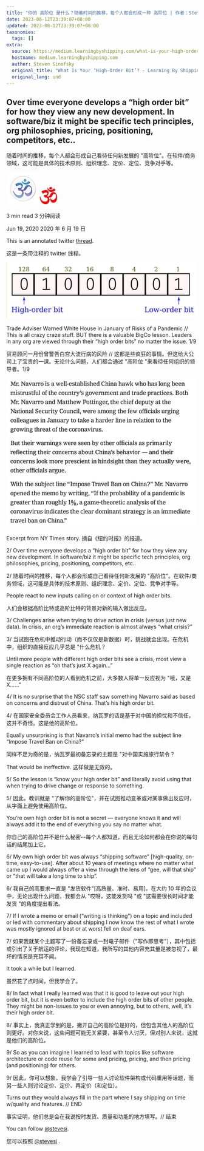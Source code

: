 ```yaml
---
title: "你的 高阶位 是什么？随着时间的推移，每个人都会形成一种 高阶位 | 作者：Steven Sinofsky | 船运学习"
date: 2023-08-12T23:39:07+08:00
updated: 2023-08-12T23:39:07+08:00
taxonomies:
  tags: []
extra:
  source: https://medium.learningbyshipping.com/what-is-your-high-order-bit-daac0eb841c0
  hostname: medium.learningbyshipping.com
  author: Steven Sinofsky
  original_title: "What Is Your ‘High-Order Bit’? - Learning By Shipping"
  original_lang: und
---
```


## Over time everyone develops a “high order bit” for how they view any new development. In software/biz it might be specific tech principles, org philosophies, pricing, positioning, competitors, etc..  

随着时间的推移，每个人都会形成自己看待任何新发展的 "高阶位"。在软件/商务领域，这可能是具体的技术原则、组织理念、定价、定位、竞争对手等。

[![Steven Sinofsky](1jFMiC0pDv-T4GW-nViKOuw.jpeg)](https://medium.com/@stevesi?source=post_page-----daac0eb841c0--------------------------------)[![Learning By Shipping](1Noh94jiJRNqKa7GB082xyg.png)](https://medium.learningbyshipping.com/?source=post_page-----daac0eb841c0--------------------------------)

3 min read 3 分钟阅读

Jun 19, 2020 2020 年 6 月 19 日

This is an annotated twitter [thread](https://twitter.com/stevesi/status/1247375916986011648).  

这是一条带注释的 twitter 线程。

![](1aQG4aLqebQUHzz8oT2i99w.png)

Trade Adviser Warned White House in January of Risks of a Pandemic // This is all crazy craze stuff. BUT there is a valuable BigCo lesson. Leaders in any org are viewed through their “high order bits” no matter the issue. 1/9  

贸易顾问一月份曾警告白宫大流行病的风险 // 这都是些疯狂的事情。但这给大公司上了宝贵的一课。无论什么问题，人们都会通过 "高阶位 "来看待任何组织的领导者。1/9

![](0r0KF1ffIf5nm7w20.png)

Excerpt from NY Times story. 摘自《纽约时报》的报道。

2/ Over time everyone develops a “high order bit” for how they view any new development. In software/biz it might be specific tech principles, org philosophies, pricing, positioning, competitors, etc..  

2/ 随着时间的推移，每个人都会形成自己看待任何新发展的 "高阶位"。在软件/商务领域，这可能是具体的技术原则、组织理念、定价、定位、竞争对手等。

People react to new inputs calling on or context of high order bits.  

人们会根据高阶比特或高阶比特的背景对新的输入做出反应。

3/ Challenges arise when trying to drive action in crisis (versus just new data). In crisis, an org’s immediate reaction is almost always “what crisis?”  

3/ 当试图在危机中推动行动（而不仅仅是新数据）时，挑战就会出现。在危机中，组织的直接反应几乎总是 "什么危机？

Until more people with different high order bits see a crisis, most view a single reaction as “oh that’s just X again…”  

在更多拥有不同高阶位的人看到危机之前，大多数人将单一反应视为 "哦，又是X......"

4/ It is no surprise that the NSC staff saw something Navarro said as based on concerns and distrust of China. That’s his high order bit.  

4/ 在国家安全委员会工作人员看来，纳瓦罗的话是基于对中国的担忧和不信任，这并不奇怪。这是他的高阶位。

Equally unsurprising is that Navarro’s initial memo had the subject line “Impose Travel Ban on China?”  

同样不足为奇的是，纳瓦罗最初备忘录的主题是 "对中国实施旅行禁令？

That would be ineffective. 这样做是无效的。

5/ So the lesson is “know your high order bit” and literally avoid using that when trying to drive change or response to something.  

5/ 因此，教训就是 "了解你的高阶位"，并在试图推动变革或对某事做出反应时，从字面上避免使用高阶位。

You’re own high order bit is not a secret — everyone knows it and will always add it to the end of everything you say no matter what.  

你自己的高阶位并不是什么秘密--每个人都知道，而且无论如何都会在你说的每句话的结尾加上它。

6/ My own high order bit was always “shipping software” \[high-quality, on-time, easy-to-use\]. After about 10 years of meetings where no matter what came up I would always offer a view through the lens of “gee, will that ship” or “that will take a long time to ship”.  

6/ 我自己的高要求一直是 "发货软件"\[高质量、准时、易用\]。在大约 10 年的会议中，无论出现什么问题，我都会从 "哎呀，这能发货吗 "或 "这需要很长时间才能发货 "的角度提出看法。

7/ If I wrote a memo or email (“writing is thinking”) on a topic and included or led with commentary about shipping I now know the rest of what I wrote was mostly ignored at best or at worst fell on deaf ears.  

7/ 如果我就某个主题写了一份备忘录或一封电子邮件（"写作即思考"），其中包括或引出了关于航运的评论，我现在知道，我所写的其他内容充其量是被忽视了，最坏的情况是充耳不闻。

It took a while but I learned.  

虽然花了点时间，但我学会了。

8/ In fact what I really learned was that it is good to leave out your high order bit, but it is even better to include the high order bits of other people. They might be non-issues to you or even annoying, but to others, well, it’s their high order bit.  

8/ 事实上，我真正学到的是，撇开自己的高阶位是好的，但包含其他人的高阶位则更好。对你来说，这些问题可能无关紧要，甚至令人讨厌，但对别人来说，这就是他们的高阶位。

9/ So as you can imagine I learned to lead with topics like software architecture or code reuse for some and pricing, pricing, and then pricing (and positioning) for others.  

9/ 因此，你可以想象，我学会了引导一些人讨论软件架构或代码重用等话题，而另一些人则讨论定价、定价、再定价（和定位）。

Turns out they would always fill in the part where I say shipping on time w/quality and features. // END  

事实证明，他们总是会在我说按时发货、质量和功能的地方填写。// 结束

You can follow [@stevesi](https://twitter.com/intent/user?screen_name=stevesi).  

您可以按照 [@stevesi](https://twitter.com/intent/user?screen_name=stevesi) .
